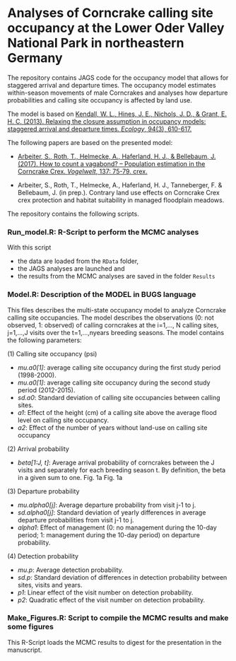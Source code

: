 # Analyses of Corncrake calling site occupancy at the Lower Oder Valley National Park in northeastern Germany

The repository contains JAGS code for the occupancy model that allows for staggered arrival and departure times. The occupancy model estimates within-season movements of male Corncrakes and analyses how departure probabilities and calling site occupancy is affected by land use. 

The model is based on [Kendall, W. L., Hines, J. E., Nichols, J. D., & Grant, E. H. C. (2013). Relaxing the closure assumption in occupancy models: staggered arrival and departure times. *Ecology*, 94(3), 610-617.](http://onlinelibrary.wiley.com/doi/10.1890/12-1720.1/full)


The following papers are based on the presented model: 

- [Arbeiter, S., Roth, T., Helmecke, A., Haferland, H. J., & Bellebaum, J. (2017). How to count a vagabond? – Population estimation in the Corncrake Crex. *Vogelwelt*, 137: 75-79. crex.](https://www.researchgate.net/profile/Susanne_Arbeiter/publication/314286417_How_to_count_a_vagabond_-_Population_estimation_in_the_Corncrake_Crex_crex/links/58c13feaaca2720944010ef5/How-to-count-a-vagabond-Population-estimation-in-the-Corncrake-Crex-crex.pdf)

- Arbeiter, S., Roth, T., Helmecke, A., Haferland, H. J., Tanneberger, F. & Bellebaum, J. (in prep.). Contrary land use effects on Corncrake Crex crex protection and habitat suitability in managed floodplain meadows. 

The repository contains the following scripts.

### Run_model.R: R-Script to perform the MCMC analyses

With this script 
- the data are loaded from the `RData` folder, 
- the JAGS analyses are launched and 
- the results from the MCMC analyses are saved in the folder `Results`


### Model.R: Description of the MODEL in BUGS language
This files describes the multi-state occupancy model to analyze Corncrake calling site occupancies. The model describes the observations (0: not observed, 1: observed) of calling corncrakes at the i=1,..., N calling sites, j=1,...,J visits over the t=1,...,nyears breeding seasons. The model contains the following parameters:

(1) Calling site occupancy (psi)
- *mu.a0[1]*:	average calling site occupancy during the first study period (1998-2000).		
- *mu.a0[1]*:	average calling site occupancy during the second study period (2012-2015).		
- *sd.a0*:	Standard deviation of calling site occupancies between calling sites.		
- *a1*:	Effect of the height (cm) of a calling site above the average flood level on calling site occupancy.
- *a2*:	Effect of the number of years without land-use on calling site occupancy	

(2) Arrival probability
- *beta[1:J, t]*:	Average arrival probability of corncrakes between the J visits and separately for each breeding season t. By definition, the beta in a given sum to one.	Fig. 1a	Fig. 1a

(3) Departure probability
- *mu.alpha0[j]*:	Average departure probability from visit j-1 to j.		
- *sd.alpha0[j]*:	Standard deviation of yearly differences in average departure probabilities from visit j-1 to j.
- *alpha1*:	Effect of management (0: no management during the 10-day period; 1: management during the 10-day period) on departure probability.	

(4) Detection probability
- *mu.p*:	Average detection probability.		
- *sd.p*:	Standard deviation of differences in detection probability between sites, visits and years.		
- *p1*:	Linear effect of the visit number on detection probability.		
- *p2*:	Quadratic effect of the visit number on detection probability.		


### Make_Figures.R: Script to compile the MCMC results and make some figures
This R-Script loads the MCMC results to digest for the presentation in the manuscript.


